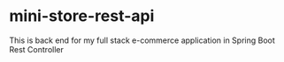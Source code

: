 # mini-store-rest-api
This is back end for my full stack e-commerce application in Spring Boot Rest Controller
